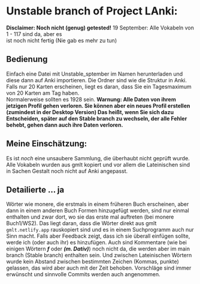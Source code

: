 # Unstable branch of **Project LAnki**: 
**Disclaimer: Noch nicht (genug) getested!**
19 September: Alle Vokabeln von 1 - 117 sind da, aber es  
ist noch nicht fertig (Nie gab es mehr zu tun)   
## Bedienung
Einfach eine Datei mit Unstable_sptember im Namen herunterladen und diese dann auf Anki importieren. 
Die Ordner sind wie die Struktur in Anki.
Falls nur 20 Karten erscheinen, liegt es daran, dass Sie ein Tagesmaximum von 20 Karten am Tag haben.  
Normalerweise sollten es 1928 sein.
**Warnung: Alle Daten von ihrem jetzigen Profil gehen verloren. Sie können aber ein neues Profil erstellen (zumindest in der Desktop Version)
Das heißt, wenn Sie sich dazu Entscheiden, später auf den Stable branch zu wechseln, der alle Fehler behebt, gehen dann auch ihre Daten verloren.** 
## Meine Einschätzung:
Es ist *noch* eine unsaubere Sammlung, die überhaubt nicht geprüft wurde. Alle Vokabeln wurden aus gmlt kopiert und vor allem die Lateinischen sind in Sachen Gestalt noch nicht
auf Anki angepasst.
## Detailierte ... ja 
Wörter wie monere, die erstmals in einem früheren Buch erscheinen, aber dann in einem anderen Buch Formen hinzugefügt werden, 
sind nur einmal enthalten und zwar dort, wo sie das erste mal auftreten (bei monere Buch1/WS2). 
Das liegt daran, dass die Wörter direkt aus gmlt `gmlt.netlify.app` rauskopiert sind und es in einem Suchprogramm auch nur Sinn macht.
Falls aber Feedback zeigt, dass ich sie überall einfügen sollte, werde ich (oder auch ihr) es hinzufügen.
Auch sind Kommentare (wie bei einigen Wörtern ***f*** oder ***(m. Dativ)***) noch nicht da, die werden aber im main branch (Stable branch) 
enthalten sein. Und zwischen Lateinischen Wörtern wurde kein Abstand zwischen bestimmten Zeichen (Kommas, punkte) gelassen, das wird aber auch mit der Zeit behoben. 
Vorschläge sind immer erwünscht und sinnvolle Commits werden auch angenommen.
